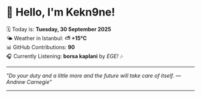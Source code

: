 # 👋 Hello, I'm Kekn9ne!

🗓️ Today is: **Tuesday, 30 September 2025**  
🌤️ Weather in Istanbul: **⛅️  +15°C**  
📊 GitHub Contributions: **90**  
🎧 Currently Listening: **borsa kaplani** by *EGE!* 🎶

---

_"Do your duty and a little more and the future will take care of itself. — *Andrew Carnegie*"_

---
